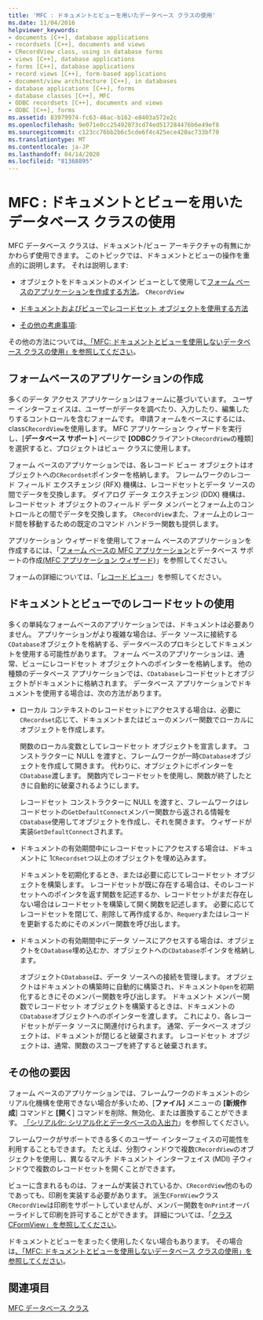 ```yaml
---
title: 'MFC : ドキュメントとビューを用いたデータベース クラスの使用'
ms.date: 11/04/2016
helpviewer_keywords:
- documents [C++], database applications
- recordsets [C++], documents and views
- CRecordView class, using in database forms
- views [C++], database applications
- forms [C++], database applications
- record views [C++], form-based applications
- document/view architecture [C++], in databases
- database applications [C++], forms
- database classes [C++], MFC
- ODBC recordsets [C++], documents and views
- ODBC [C++], forms
ms.assetid: 83979974-fc63-46ac-b162-e8403a572e2c
ms.openlocfilehash: 9e071e0cc25492073cd74ed517284476b6e49ef8
ms.sourcegitcommit: c123cc76bb2b6c5cde6f4c425ece420ac733bf70
ms.translationtype: MT
ms.contentlocale: ja-JP
ms.lasthandoff: 04/14/2020
ms.locfileid: "81368895"
---
```

# <a name="mfc-using-database-classes-with-documents-and-views"></a>MFC : ドキュメントとビューを用いたデータベース クラスの使用

MFC データベース クラスは、ドキュメント/ビュー アーキテクチャの有無にかかわらず使用できます。 このトピックでは、ドキュメントとビューの操作を重点的に説明します。 それは説明します:

- オブジェクトをドキュメントのメイン ビューとして使用して[フォーム ベースのアプリケーションを作成する方法](#_core_writing_a_form.2d.based_application)。 `CRecordView`

- [ドキュメントおよびビューでレコードセット オブジェクトを使用する方法](#_core_using_recordsets_in_documents_and_views)

- [その他の考慮事項](#_core_other_factors):

その他の方法については[、「MFC: ドキュメントとビューを使用しないデータベース クラスの使用」を参照してください](../data/mfc-using-database-classes-without-documents-and-views.md)。

## <a name="writing-a-form-based-application"></a><a name="_core_writing_a_form.2d.based_application"></a>フォームベースのアプリケーションの作成

多くのデータ アクセス アプリケーションはフォームに基づいています。 ユーザー インターフェイスは、ユーザーがデータを調べたり、入力したり、編集したりするコントロールを含むフォームです。 申請フォームをベースにするには、class`CRecordView`を使用します。 MFC アプリケーション ウィザードを実行し、[**データベース サポート**] ページで **[ODBC**クライアント`CRecordView`の種類] を選択すると、プロジェクトはビュー クラスに使用します。

フォーム ベースのアプリケーションでは、各レコード ビュー オブジェクトはオブジェクトへの`CRecordset`ポインターを格納します。 フレームワークのレコード フィールド エクスチェンジ (RFX) 機構は、レコードセットとデータ ソースの間でデータを交換します。 ダイアログ データ エクスチェンジ (DDX) 機構は、レコードセット オブジェクトのフィールド データ メンバーとフォーム上のコントロールとの間でデータを交換します。 `CRecordView`また、フォーム上のレコード間を移動するための既定のコマンド ハンドラー関数も提供します。

アプリケーション ウィザードを使用してフォーム ベースのアプリケーションを作成するには、「[フォーム ベースの MFC アプリケーション](../mfc/reference/creating-a-forms-based-mfc-application.md)とデータベース サポートの作成[(MFC アプリケーション ウィザード](../mfc/reference/database-support-mfc-application-wizard.md))」を参照してください。

フォームの詳細については、「[レコード ビュー](../data/record-views-mfc-data-access.md)」を参照してください。

## <a name="using-recordsets-in-documents-and-views"></a><a name="_core_using_recordsets_in_documents_and_views"></a>ドキュメントとビューでのレコードセットの使用

多くの単純なフォームベースのアプリケーションでは、ドキュメントは必要ありません。 アプリケーションがより複雑な場合は、データ ソースに接続する`CDatabase`オブジェクトを格納する、データベースのプロキシとしてドキュメントを使用する可能性があります。 フォーム ベースのアプリケーションは、通常、ビューにレコードセット オブジェクトへのポインターを格納します。 他の種類のデータベース アプリケーションでは、`CDatabase`レコードセットとオブジェクトがドキュメントに格納されます。 データベース アプリケーションでドキュメントを使用する場合は、次の方法があります。

- ローカル コンテキストのレコードセットにアクセスする場合は、必要に`CRecordset`応じて、ドキュメントまたはビューのメンバー関数でローカルにオブジェクトを作成します。

   関数のローカル変数としてレコードセット オブジェクトを宣言します。 コンストラクターに NULL を渡すと、フレームワークが一時`CDatabase`オブジェクトを作成して開きます。 代わりに、オブジェクトにポインターを`CDatabase`渡します。 関数内でレコードセットを使用し、関数が終了したときに自動的に破棄されるようにします。

   レコードセット コンストラクターに NULL を渡すと、フレームワークはレコードセットの`GetDefaultConnect`メンバー関数から返される情報を`CDatabase`使用してオブジェクトを作成し、それを開きます。 ウィザードが実装`GetDefaultConnect`されます。

- ドキュメントの有効期間中にレコードセットにアクセスする場合は、ドキュメントに 1`CRecordset`つ以上のオブジェクトを埋め込みます。

   ドキュメントを初期化するとき、または必要に応じてレコードセット オブジェクトを構築します。 レコードセットが既に存在する場合は、そのレコードセットへのポインタを返す関数を記述するか、レコードセットがまだ存在しない場合はレコードセットを構築して開く関数を記述します。 必要に応じてレコードセットを閉じて、削除して再作成するか、`Requery`またはレコードを更新するためにそのメンバー関数を呼び出します。

- ドキュメントの有効期間中にデータ ソースにアクセスする場合は、オブジェクトを`CDatabase`埋め込むか、オブジェクトへの`CDatabase`ポインタを格納します。

   オブジェクト`CDatabase`は、データ ソースへの接続を管理します。 オブジェクトはドキュメントの構築時に自動的に構築され、ドキュメント`Open`を初期化するときにそのメンバー関数を呼び出します。 ドキュメント メンバー関数でレコードセット オブジェクトを構築するときは、ドキュメントの`CDatabase`オブジェクトへのポインターを渡します。 これにより、各レコードセットがデータ ソースに関連付けられます。 通常、データベース オブジェクトは、ドキュメントが閉じると破棄されます。 レコードセット オブジェクトは、通常、関数のスコープを終了すると破棄されます。

## <a name="other-factors"></a><a name="_core_other_factors"></a>その他の要因

フォーム ベースのアプリケーションでは、フレームワークのドキュメントのシリアル化機構を使用できない場合が多いため、[**ファイル]** メニューの **[新規作成**] コマンドと **[開く**] コマンドを削除、無効化、または置換することができます。 [「シリアル化: シリアル化とデータベースの入出力](../mfc/serialization-serialization-vs-database-input-output.md)」を参照してください。

フレームワークがサポートできる多くのユーザー インターフェイスの可能性を利用することもできます。 たとえば、分割ウィンドウで複数`CRecordView`のオブジェクトを使用し、異なるマルチ ドキュメント インターフェイス (MDI) 子ウィンドウで複数のレコードセットを開くことができます。

ビューに含まれるものは、フォームが実装されているか、`CRecordView`他のものであっても、印刷を実装する必要があります。 派生`CFormView`クラス`CRecordView`は印刷をサポートしていませんが、メンバー関数を`OnPrint`オーバーライドして印刷を許可することができます。 詳細については、「[クラス CFormView」を参照してください](../mfc/reference/cformview-class.md)。

ドキュメントとビューをまったく使用したくない場合もあります。 その場合は[、「MFC: ドキュメントとビューを使用しないデータベース クラスの使用」を参照してください](../data/mfc-using-database-classes-without-documents-and-views.md)。

## <a name="see-also"></a>関連項目

[MFC データベース クラス](../data/mfc-database-classes-odbc-and-dao.md)
